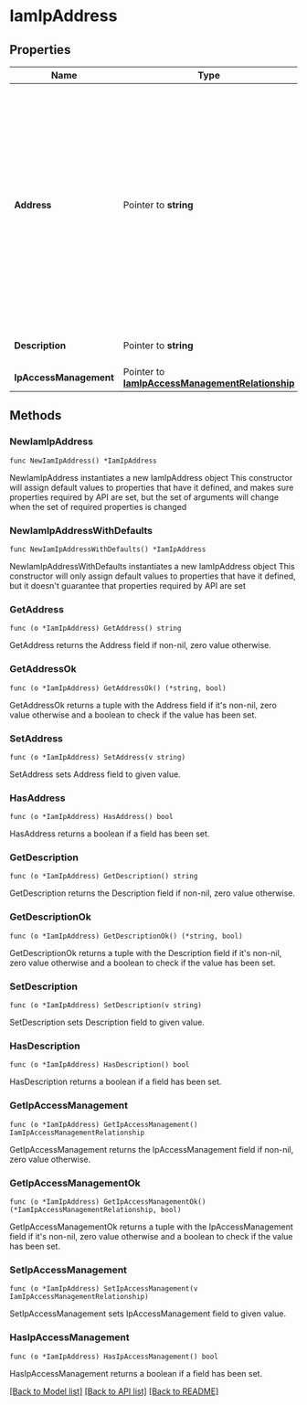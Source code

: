 # IamIpAddress

## Properties

Name | Type | Description | Notes
------------ | ------------- | ------------- | -------------
**Address** | Pointer to **string** | The Trusted IP range&#39;s address. IP address, CIDR range, and IP address range formats are supported. For example ’12.13.14.15’, ’12.13.14.0/24’, and ’12.13.14.15-12.13.14.200’. Reserved IP ranges ‘127.0.0.1, ‘10.0.0.0/8’, ‘172.16.0.0/12’, and ‘192.168.0.0/16’ are not allowed. | [optional] 
**Description** | Pointer to **string** | Description of Trusted IP address range. | [optional] 
**IpAccessManagement** | Pointer to [**IamIpAccessManagementRelationship**](iam.IpAccessManagement.Relationship.md) |  | [optional] 

## Methods

### NewIamIpAddress

`func NewIamIpAddress() *IamIpAddress`

NewIamIpAddress instantiates a new IamIpAddress object
This constructor will assign default values to properties that have it defined,
and makes sure properties required by API are set, but the set of arguments
will change when the set of required properties is changed

### NewIamIpAddressWithDefaults

`func NewIamIpAddressWithDefaults() *IamIpAddress`

NewIamIpAddressWithDefaults instantiates a new IamIpAddress object
This constructor will only assign default values to properties that have it defined,
but it doesn't guarantee that properties required by API are set

### GetAddress

`func (o *IamIpAddress) GetAddress() string`

GetAddress returns the Address field if non-nil, zero value otherwise.

### GetAddressOk

`func (o *IamIpAddress) GetAddressOk() (*string, bool)`

GetAddressOk returns a tuple with the Address field if it's non-nil, zero value otherwise
and a boolean to check if the value has been set.

### SetAddress

`func (o *IamIpAddress) SetAddress(v string)`

SetAddress sets Address field to given value.

### HasAddress

`func (o *IamIpAddress) HasAddress() bool`

HasAddress returns a boolean if a field has been set.

### GetDescription

`func (o *IamIpAddress) GetDescription() string`

GetDescription returns the Description field if non-nil, zero value otherwise.

### GetDescriptionOk

`func (o *IamIpAddress) GetDescriptionOk() (*string, bool)`

GetDescriptionOk returns a tuple with the Description field if it's non-nil, zero value otherwise
and a boolean to check if the value has been set.

### SetDescription

`func (o *IamIpAddress) SetDescription(v string)`

SetDescription sets Description field to given value.

### HasDescription

`func (o *IamIpAddress) HasDescription() bool`

HasDescription returns a boolean if a field has been set.

### GetIpAccessManagement

`func (o *IamIpAddress) GetIpAccessManagement() IamIpAccessManagementRelationship`

GetIpAccessManagement returns the IpAccessManagement field if non-nil, zero value otherwise.

### GetIpAccessManagementOk

`func (o *IamIpAddress) GetIpAccessManagementOk() (*IamIpAccessManagementRelationship, bool)`

GetIpAccessManagementOk returns a tuple with the IpAccessManagement field if it's non-nil, zero value otherwise
and a boolean to check if the value has been set.

### SetIpAccessManagement

`func (o *IamIpAddress) SetIpAccessManagement(v IamIpAccessManagementRelationship)`

SetIpAccessManagement sets IpAccessManagement field to given value.

### HasIpAccessManagement

`func (o *IamIpAddress) HasIpAccessManagement() bool`

HasIpAccessManagement returns a boolean if a field has been set.


[[Back to Model list]](../README.md#documentation-for-models) [[Back to API list]](../README.md#documentation-for-api-endpoints) [[Back to README]](../README.md)


